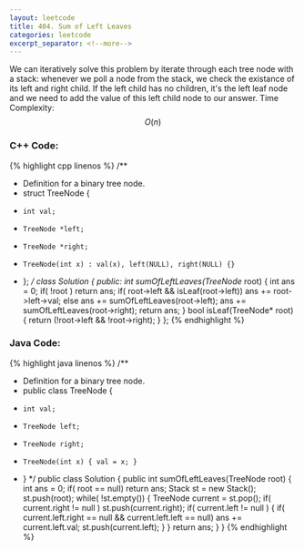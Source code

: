 ```yaml
---
layout: leetcode
title: 404. Sum of Left Leaves
categories: leetcode
excerpt_separator: <!--more-->
---
```

We can iteratively solve this problem by iterate through each tree node with a stack: whenever we poll a node from the stack, we check the existance of its left and right child. If the left child has no children, it's the left leaf node and we need to add the value of this left child node to our answer.
Time Complexity: $$O(n)$$
<!--more-->
### C++ Code:
{% highlight cpp linenos %}
/**
 * Definition for a binary tree node.
 * struct TreeNode {
 *     int val;
 *     TreeNode *left;
 *     TreeNode *right;
 *     TreeNode(int x) : val(x), left(NULL), right(NULL) {}
 * };
 */
class Solution {
public:
    int sumOfLeftLeaves(TreeNode* root) {
        int ans = 0;
        if( !root ) return ans;
        if( root->left && isLeaf(root->left))
            ans += root->left->val;
        else
            ans += sumOfLeftLeaves(root->left);
        ans += sumOfLeftLeaves(root->right);
        return ans;
    }
    bool isLeaf(TreeNode* root) {
        return (!root->left && !root->right);
    }
};
{% endhighlight %}
### Java Code:
{% highlight java linenos %}
/**
 * Definition for a binary tree node.
 * public class TreeNode {
 *     int val;
 *     TreeNode left;
 *     TreeNode right;
 *     TreeNode(int x) { val = x; }
 * }
 */
public class Solution {
    public int sumOfLeftLeaves(TreeNode root) {
        int ans = 0;
        if( root == null)
            return ans;
        Stack<TreeNode> st = new Stack<TreeNode>();
        st.push(root);
        while( !st.empty()) {
            TreeNode current = st.pop();
            if( current.right != null )
                st.push(current.right);
            if( current.left != null ) {
                if( current.left.right == null && current.left.left == null)
                    ans += current.left.val;
                st.push(current.left);
            }
        }
        return ans;
    }
}
{% endhighlight %}
